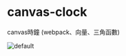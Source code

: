 # canvas-clock
canvas時鐘 (webpack、向量、三角函數)

![default](https://user-images.githubusercontent.com/37183835/53333243-4926be00-3930-11e9-8fe2-293e91437718.png)

